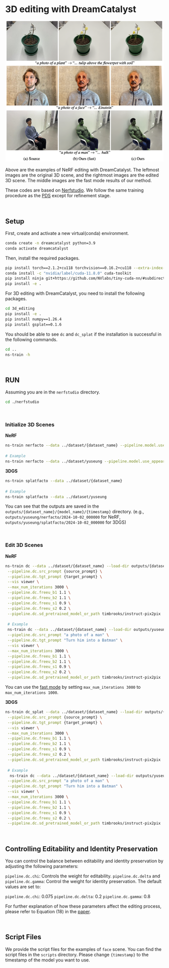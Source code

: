 # 3D editing with DreamCatalyst

<div align="center">
    <img src="../assets/examples_nerf.png" alt="dreamcatalyst_nerf_examples"/>
</div>

Above are the examples of NeRF editing with DreamCatalyst. The leftmost images are the original 3D scene, and the rightmost images are the edited 3D scene. The middle images are the fast mode results of our method.

These codes are based on [Nerfstudio](https://docs.nerf.studio/). We follow the same training procedure as the [PDS](https://github.com/KAIST-Visual-AI-Group/PDS/) except for refinement stage.

<br/>

## Setup

First, create and activate a new virtual(conda) environment.

```bash
conda create -n dreamcatalyst python=3.9
conda activate dreamcatalyst
```

Then, install the required packages.

```bash
pip install torch==2.1.2+cu118 torchvision==0.16.2+cu118 --extra-index-url https://download.pytorch.org/whl/cu118
conda install -c "nvidia/label/cuda-11.8.0" cuda-toolkit
pip install ninja git+https://github.com/NVlabs/tiny-cuda-nn/#subdirectory=bindings/torch
pip install -e .
```

For 3D editing with DreamCatalyst, you need to install the following packages.

```bash
cd 3d_editing
pip install -e .
pip install numpy==1.26.4
pip install gsplat==0.1.6
```

You should be able to see `dc` and `dc_splat` if the installation is successful in the following commands.

```bash
cd ..
ns-train -h
```

<br/>

## RUN

Assuming you are in the `nerfstudio` directory.

```bash
cd ./nerfstudio
```
<br/>

### Initialize 3D Scenes


<b>NeRF</b>

```bash
ns-train nerfacto --data ../dataset/{dataset_name} --pipeline.model.use_appearance_embedding False

# Example
ns-train nerfacto --data ../dataset/yuseung --pipeline.model.use_appearance_embedding False
```


<b>3DGS</b>

```bash
ns-train splatfacto --data ../dataset/{dataset_name}

# Example
ns-train splatfacto --data ../dataset/yuseung
```

You can see that the outputs are saved in the `outputs/{dataset_name}/{model_name}/{timestamp}` directory. (e.g., `outputs/yuseung/nerfacto/2024-10-02_000000` for NeRF, `outputs/yuseung/splatfacto/2024-10-02_000000` for 3DGS)


<br/>

### Edit 3D Scenes

<b>NeRF</b>

```bash
ns-train dc --data ../dataset/{dataset_name} --load-dir outputs/{dataset_name}/{model_name}/{timestamp}/nerfstudio_models/ \
 --pipeline.dc.src_prompt {source_prompt} \
 --pipeline.dc.tgt_prompt {target_prompt} \
 --vis viewer \
 --max_num_iterations 3000 \
 --pipeline.dc.freeu_b1 1.1 \
 --pipeline.dc.freeu_b2 1.1 \
 --pipeline.dc.freeu_s1 0.9 \
 --pipeline.dc.freeu_s2 0.2 \
 --pipeline.dc.sd_pretrained_model_or_path timbrooks/instruct-pix2pix

 # Example
 ns-train dc --data ../dataset/{dataset_name} --load-dir outputs/yuseung/nerfacto/2024-10-02_000000/nerfstudio_models/ \
 --pipeline.dc.src_prompt "a photo of a man" \
 --pipeline.dc.tgt_prompt "Turn him into a Batman" \
 --vis viewer \
 --max_num_iterations 3000 \
 --pipeline.dc.freeu_b1 1.1 \
 --pipeline.dc.freeu_b2 1.1 \
 --pipeline.dc.freeu_s1 0.9 \
 --pipeline.dc.freeu_s2 0.2 \
 --pipeline.dc.sd_pretrained_model_or_path timbrooks/instruct-pix2pix
```

You can use the <u>fast mode</u> by setting `max_num_iterations 3000` to `max_num_iterations 1000`.


<b>3DGS</b>

```bash
ns-train dc_splat --data ../dataset/{dataset_name} --load-dir outputs/{dataset_name}/{model_name}/{timestamp}/nerfstudio_models/ \
 --pipeline.dc.src_prompt {source_prompt} \
 --pipeline.dc.tgt_prompt {target_prompt} \
 --vis viewer \
 --max_num_iterations 3000 \
 --pipeline.dc.freeu_b1 1.1 \
 --pipeline.dc.freeu_b2 1.1 \
 --pipeline.dc.freeu_s1 0.9 \
 --pipeline.dc.freeu_s2 0.2 \
 --pipeline.dc.sd_pretrained_model_or_path timbrooks/instruct-pix2pix

 # Example
  ns-train dc --data ../dataset/{dataset_name} --load-dir outputs/yuseung/splatfacto/2024-10-02_000000/nerfstudio_models/ \
 --pipeline.dc.src_prompt "a photo of a man" \
 --pipeline.dc.tgt_prompt "Turn him into a Batman" \
 --vis viewer \
 --max_num_iterations 3000 \
 --pipeline.dc.freeu_b1 1.1 \
 --pipeline.dc.freeu_b2 1.1 \
 --pipeline.dc.freeu_s1 0.9 \
 --pipeline.dc.freeu_s2 0.2 \
 --pipeline.dc.sd_pretrained_model_or_path timbrooks/instruct-pix2pix
```

<br/>

## Controlling Editability and Identity Preservation

You can control the balance between editability and identity preservation by adjusting the following parameters:

`pipeline.dc.chi`: Controls the weight for editability.
`pipeline.dc.delta` and `pipeline.dc.gamma`: Control the weight for identity preservation.
The default values are set to:

`pipeline.dc.chi`: 0.075
`pipeline.dc.delta`: 0.2
`pipeline.dc.gamma`: 0.8

For further explanation of how these parameters affect the editing process, please refer to Equation (18) in the [paper](https://arxiv.org/abs/2407.11394).


<br/>

## Script Files

We provide the script files for the examples of `face` scene. You can find the script files in the `scripts` directory. Please change `{timestamp}` to the timestamp of the model you want to use.


<br/>